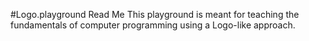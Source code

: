 #Logo.playground Read Me
This playground is meant for teaching the fundamentals of computer programming using a Logo-like approach.